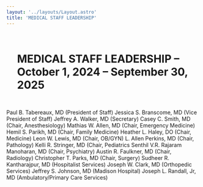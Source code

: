 ```yaml
---
layout: '../layouts/Layout.astro'
title: 'MEDICAL STAFF LEADERSHIP'
---
```


<Layout>
<!--# {frontmatter.title} -->

# MEDICAL STAFF LEADERSHIP – October 1, 2024 – September 30, 2025

Paul B. Tabereaux, MD (President of Staff)
Jessica S. Branscome, MD (Vice President of Staff)
Jeffrey A. Walker, MD (Secretary)
Casey C. Smith, MD (Chair, Anesthesiology)
Mathias W. Allen, MD (Chair, Emergency Medicine)
Hemil S. Parikh, MD (Chair, Family Medicine)
Heather L. Haley, DO (Chair, Medicine)
Leon W. Lewis, MD (Chair, OB/GYN)
L. Allen Perkins, MD (Chair, Pathology)
Kelli R. Stringer, MD (Chair, Pediatrics
Senthil V.R. Rajaram Manoharan, MD (Chair, Psychiatry)
Austin R. Faulkner, MD (Chair, Radiology)
Christopher T. Parks, MD (Chair, Surgery)
Sudheer R. Kantharajpur, MD (Hospitalist Services)
Joseph W. Clark, MD (Orthopedic Services)
Jeffrey S. Johnson, MD (Madison Hospital)
Joseph L. Randall, Jr, MD (Ambulatory/Primary Care Services)

</Layout>

<style>
h1, h2, h3 {
    padding: 1em;
}

ul {
  padding: 2em;
}
</style>
